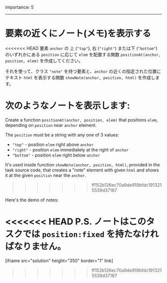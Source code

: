 importance: 5

---

# 要素の近くにノート(メモ)を表示する

<<<<<<< HEAD
要素 `anchor` の 上 (`"top"`), 右 (`"right"`) または下 (`"bottom"`) のいずれかにある `position` に応じて `elem` を配置する関数 `positionAt(anchor, position, elem)` を作成してください。

それを使って、クラス `"note"` を持つ要素と、`anchor` の近くの指定された位置にテキスト `html` を表示する関数 `showNote(anchor, position, html)` を作成します。

次のようなノートを表示します:
=======
Create a function `positionAt(anchor, position, elem)` that positions `elem`, depending on `position` near `anchor` element.

The `position` must be a string with any one of 3 values:
- `"top"` - position `elem` right above `anchor`
- `"right"` - position `elem` immediately at the right of `anchor`
- `"bottom"` - position `elem` right below `anchor`

It's used inside function `showNote(anchor, position, html)`, provided in the task source code, that creates a "note" element with given `html` and shows it at the given `position` near the `anchor`.
>>>>>>> ff152b126ec70a9de919bfdc1913215539d37187

Here's the demo of notes:

<<<<<<< HEAD
P.S. ノートはこのタスクでは `position:fixed` を持たなければなりません。
=======
[iframe src="solution" height="350" border="1" link]
>>>>>>> ff152b126ec70a9de919bfdc1913215539d37187
